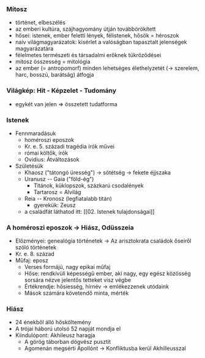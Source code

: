 ### Mítosz
- történet, elbeszélés
- az emberi kultúra, szájhagyomány útján továbbörökített
- hősei: istenek, ember feletti lények, félistenek, hősök = héroszok
- naiv világmagyarázatok: kisérlet a valóságban tapasztalt jelenségek magyarázatára
- félelmetes természeti és társadalmi erőknek tükröződései
- mítosz összesség = mitológia
- az ember (= antropomorf) minden lehetséges élethelyzetét (→ szerelem, harc, bosszú, barátság) átfogja

### Világkép: Hit - Képzelet - Tudomány
- egykét van jelen ⇒ összetett tudatforma

### Istenek
- Fennmaradásuk
	- homéroszi eposzok
	- Kr. e. 5. századi tragédia írók művei
	- római költők, írók
	- Ovidius: Átváltozások
- Születésük
	- Khaosz ("tátongó üresség")
		→ sötétség
		→ fekete éjjszaka
	- Uranusz -- Gaia ("föld-ég")
		- Titánok, küklopszok, százkarú csodalények
		- Tartarosz = Alvilág
	- Reia  --  Kronosz (legfiatalabb titán)
		- gyerekük: Zeusz
	- a családfát láthatod itt: [[02. Istenek tulajdonságai]]

### A homéroszi eposzok -> Hiász, Odüsszeia
- Előzményei: genealógia történetek -> Az arisztokrata családok őseiről szóló történetek
- Kr. e. 8. század
- Műfaj: eposz
	- Verses formájú, nagy epikai műfaj
	- Hőse: rendkívüli képességű ember, aki nagy, egy egész közösség sorsára nézve jelentős tetteket visz végbe
	- Értékrendje: hősiesség, hírnév -> emlékezzenek utódaink
	- Mások számára követendő minta, mérték

### Hiász
- 24 énekből álló hősköltemény
- A trójai háború utolsó 52 napját mondja el
- Kiindulópont: Akhileusz haragja
	- A görög táborban dögvész pusztít
	- Agomenán megsérti Apollónt -> Konfliktusba kerül Akhilleusszal
